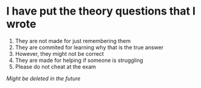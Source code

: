 # I have put the theory questions that I wrote

1. They are not made for just remembering them
2. They are commited for learning why that is the true answer 
3. However, they might not be correct
4. They are made for helping if someone is struggling
5. Please do not cheat at the exam


*Might be deleted in the future*
